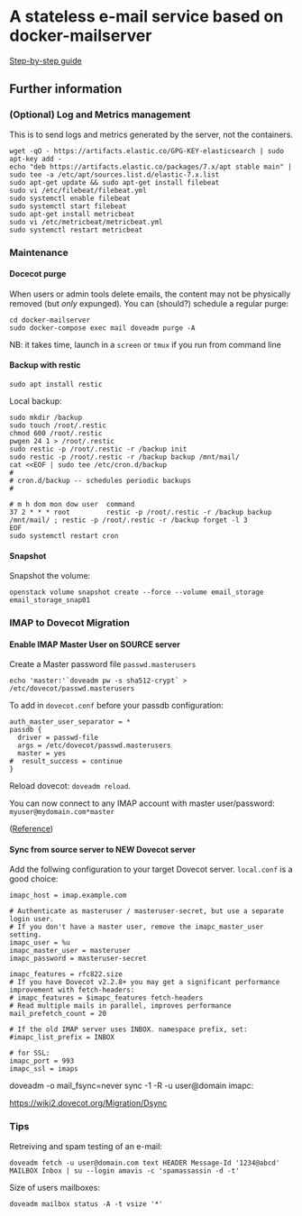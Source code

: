 # A stateless e-mail service based on docker-mailserver

[Step-by-step guide](https://gmasse.github.io/blog/2019/11/08/Take-control-of-your-e-mail/)

## Further information

### (Optional) Log and Metrics management
This is to send logs and metrics generated by the server, not the containers.
```
wget -qO - https://artifacts.elastic.co/GPG-KEY-elasticsearch | sudo apt-key add -
echo "deb https://artifacts.elastic.co/packages/7.x/apt stable main" | sudo tee -a /etc/apt/sources.list.d/elastic-7.x.list
sudo apt-get update && sudo apt-get install filebeat
sudo vi /etc/filebeat/filebeat.yml
sudo systemctl enable filebeat
sudo systemctl start filebeat
sudo apt-get install metricbeat
sudo vi /etc/metricbeat/metricbeat.yml
sudo systemctl restart metricbeat
```

### Maintenance

#### Docecot purge
When users or admin tools delete emails, the content may not be physically removed (but *only* expunged).
You can (should?) schedule a regular purge:
```
cd docker-mailserver
sudo docker-compose exec mail doveadm purge -A
```
NB: it takes time, launch in a `screen` or `tmux` if you run from command line

#### Backup with restic
```
sudo apt install restic

```
Local backup:
```
sudo mkdir /backup
sudo touch /root/.restic
chmod 600 /root/.restic
pwgen 24 1 > /root/.restic
sudo restic -p /root/.restic -r /backup init
sudo restic -p /root/.restic -r /backup backup /mnt/mail/
cat <<EOF | sudo tee /etc/cron.d/backup
#
# cron.d/backup -- schedules periodic backups
#

# m h dom mon dow user  command
37 2 * * * root         restic -p /root/.restic -r /backup backup /mnt/mail/ ; restic -p /root/.restic -r /backup forget -l 3
EOF
sudo systemctl restart cron
```

#### Snapshot
Snapshot the volume:
```
openstack volume snapshot create --force --volume email_storage email_storage_snap01
```

### IMAP to Dovecot Migration

#### Enable IMAP Master User on SOURCE server
Create a Master password file `passwd.masterusers`
```
echo 'master:'`doveadm pw -s sha512-crypt` > /etc/dovecot/passwd.masterusers
```


To add in `dovecot.conf` before your passdb configuration:
```
auth_master_user_separator = *
passdb {
  driver = passwd-file
  args = /etc/dovecot/passwd.masterusers
  master = yes
#  result_success = continue
}
```

Reload dovecot: `doveadm reload`.

You can now connect to any IMAP account with master user/password: `myuser@mydomain.com*master`

([Reference](https://doc.dovecot.org/configuration_manual/authentication/master_users/))

#### Sync from source server to NEW Dovecot server

Add the follwing configuration to your target Dovecot server. `local.conf` is a good choice:
```
imapc_host = imap.example.com

# Authenticate as masteruser / masteruser-secret, but use a separate login user.
# If you don't have a master user, remove the imapc_master_user setting.
imapc_user = %u
imapc_master_user = masteruser
imapc_password = masteruser-secret

imapc_features = rfc822.size
# If you have Dovecot v2.2.8+ you may get a significant performance improvement with fetch-headers:
# imapc_features = $imapc_features fetch-headers
# Read multiple mails in parallel, improves performance
mail_prefetch_count = 20

# If the old IMAP server uses INBOX. namespace prefix, set:
#imapc_list_prefix = INBOX

# for SSL:
imapc_port = 993
imapc_ssl = imaps
```

doveadm -o mail_fsync=never sync -1 -R -u user@domain imapc:


https://wiki2.dovecot.org/Migration/Dsync

### Tips

Retreiving and spam testing of an e-mail:
```
doveadm fetch -u user@domain.com text HEADER Message-Id '1234@abcd' MAILBOX Inbox | su --login amavis -c 'spamassassin -d -t'
```

Size of users mailboxes:
```
doveadm mailbox status -A -t vsize '*'
